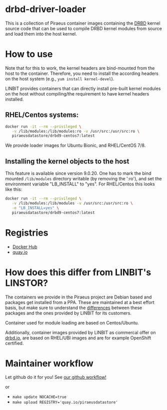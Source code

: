 # drbd-driver-loader

This is a collection of Piraeus container images containing the [DRBD](https://github.com/LINBIT/drbd-9.0)
kernel source code that can be used to compile DRBD kernel modules from source and load them into the host
kernel.

# How to use

Note that for this to work, the kernel headers are bind-mounted from the host to the container. Therefore, you
need to install the according headers on the host system (e.g., `yum install kernel-devel`).

LINBIT provides containers that can directly install pre-built kernel modules on the host without
compiling/the requirement to have kernel headers installed.

## RHEL/Centos systems:

```sh
docker run -it --rm --privileged \
   -v /lib/modules:/lib/modules:ro -v /usr/src:/usr/src:ro \
   piraeusdatastore/drbd9-centos7:latest
```
We provide loader images for Ubuntu Bionic, and RHEL/CentOS 7/8.

## Installing the kernel objects to the host

This feature is available since version 9.0.20. One has to mark the bind mounted `/lib/modules`
directory writable (by removing the ':ro'), and set the environment variable "LB_INSTALL" to "yes". For
RHEL/Centos this looks like this:

```sh
docker run -it --rm --privileged \
   -v /lib/modules:/lib/modules -v /usr/src:/usr/src:ro \
   -e "LB_INSTALL=yes" \
   piraeusdatastore/drbd9-centos7:latest
```

# Registries
- [Docker Hub](https://hub.docker.com/r/piraeusdatastore/)
- [quay.io](https://quay.io/organization/piraeusdatastore/)

# How does this differ from LINBIT's LINSTOR?
The containers we provide in the Piraeus project are Debian based and packages get installed from a
PPA. These are maintained at a best effort basis, but make sure to understand the
[differences](https://launchpad.net/~linbit/+archive/ubuntu/linbit-drbd9-stack) between these packages and the
ones provided by LINBIT for its customers.

Container used for module loading are based on Centos/Ubuntu.

Additionally, container images provided by LINBIT as commercal offer on [drbd.io](http://drbd.io), are based
on RHEL/UBI images and are for example OpenShift certified.

# Maintainer workflow
Let github do it for you! See [our github workflow!](../../.github/workflows/build-injector.yaml)

or

- `make update NOCACHE=true`
- `make upload REGISTRY='quay.io/piraeusdatastore'`

